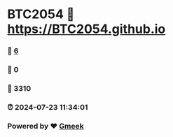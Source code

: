 # BTC2054 :link: https://BTC2054.github.io 
### :page_facing_up: [6](https://BTC2054.github.io/tag.html) 
### :speech_balloon: 0 
### :hibiscus: 3310 
### :alarm_clock: 2024-07-23 11:34:01 
### Powered by :heart: [Gmeek](https://github.com/Meekdai/Gmeek)
